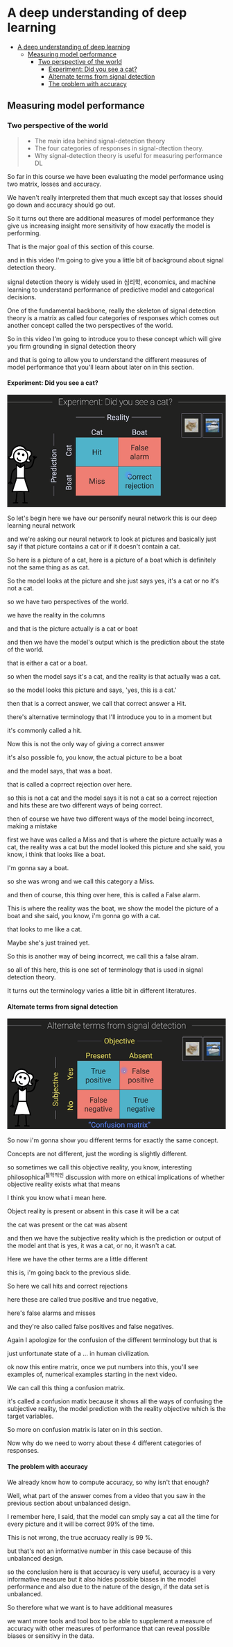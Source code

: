 # A deep understanding of deep learning

- [A deep understanding of deep learning](#a-deep-understanding-of-deep-learning)
  - [Measuring model performance](#measuring-model-performance)
    - [Two perspective of the world](#two-perspective-of-the-world)
      - [Experiment: Did you see a cat?](#experiment-did-you-see-a-cat)
      - [Alternate terms from signal detection](#alternate-terms-from-signal-detection)
      - [The problem with accuracy](#the-problem-with-accuracy)

## Measuring model performance

### Two perspective of the world

> - The main idea behind signal-detection theory
> - The four categories of responses in signal-dtection theory.
> - Why signal-detection theory is useful for measuring performance DL

So far in this course we have been evaluating the model performance using two matrix, losses and accuracy.

We haven't really interpreted them that much except say that losses should go down and accuracy should go out.

So it turns out there are additional measures of model performance they give us increasing insight more sensitivity of how exacatly the model is performing.

That is the major goal of this section of this course.

and in this video I'm going to give you a little bit of background about signal detection theory.

signal detection theory is widely used in 심리학, economics, and machine learning to understand performance of predictive model and categorical decisions.

One of the fundamental backbone, really the skeleton of signal detection theory is a matrix as called four categories of responses which comes out another concept called the two perspectives of the world.

So in this video I'm going to introduce you to these concept which will give you firm grounding in signal detection theory 

and that is going to allow you to understand the different measures of model performance that you'll learn about later on in this section.

#### Experiment: Did you see a cat?

![](.md/README4.md/2023-07-25-22-59-24.png)

So let's begin here we have our personify neural network this is our deep learning neural network 

and we're asking our neural network to look at pictures and basically just say if that picture contains a cat or if it doesn't contain a cat.

So here is a picture of a cat, here is a picture of a boat which is definitely not the same thing as as cat.

So the model looks at the picture and she just says yes, it's a cat or no it's not a cat.

so we have two perspectives of the world.

we have the reality in the columns 

and that is the picture actually is a cat or boat

and then we have the model's output which is the prediction about the state of the world.

that is either a cat or a boat.

so when the model says it's a cat, and the reality is that actually was a cat.

so the model looks this picture and says, 'yes, this is a cat.'

then that is a correct answer, we call that correct answer a Hit.

there's alternative terminology that I'll introduce you to in a moment but

it's commonly called a hit.

Now this is not the only way of giving a correct answer

it's also possible fo, you know, the actual picture to be a boat 

and the model says, that was a boat.

that is called a coprrect rejection over here.

so this is not a cat and the model says it is not a cat so a correct rejection and hits these are two different ways of being correct.

then of course we have two different ways of the model being incorrect, making a mistake 

first we have was called a Miss and that is where the picture actually was a cat, the reality was a cat but the model looked this picture and she said,  you know, i think that looks like a boat.

I'm gonna say a boat.

so she was wrong and we call this category a Miss.

and then of course, this thing over here, this is called a False alarm.

This is where the reality was the boat, we show the model the picture of a boat and she said, you know, i'm gonna go with a cat.

that looks to me like a cat.

Maybe she's just trained yet.

So this is another way of being incorrect, we call this a false alram.

so all of this here, this is one set of terminology that is used in signal detection theory.

It turns out the terminology varies a little bit in different literatures.

#### Alternate terms from signal detection

![](.md/README4.md/2023-07-25-23-17-38.png)

So now i'm gonna show you different terms for exactly the same concept.

Concepts are not different, just the wording is slightly different.

so sometimes we call this objective reality, you know, interesting philosophical<sup>철학적인</sup> discussion with more on ethical implications of whether objective reality exists what that means

I think you know what i mean here.

Object reality is present or absent in this case it will be a cat

the cat was present or the cat was absent

and then we have the subjective reality which is the prediction or output of the model ant that is yes, it was a cat, or no, it wasn't a cat.

Here we have the other terms are a little different 

this is, i'm going back to the previous slide.

So here we call hits and correct rejections

here these are called true positive and true negative, 

here's false alarms and misses

and they're also called false positives and false negatives.

Again I apologize for the confusion of the different terminology but that is 

just unfortunate state of a ... in human civilization.

ok now this entire matrix, once we put numbers into this, you'll see examples of, numerical examples starting in the next video.

We can call this thing a confusion matrix.

it's called a confusion matix because it shows all the ways of confusing the subjective reality, the model prediction with the reality objective which is the target variables.

So more on confusion matrix is later on in this section.

Now why do we need to worry about these 4 different categories of responses.

#### The problem with accuracy

We already know how to compute accuracy, so why isn't that enough?

Well, what part of the answer comes from a video that you saw in the previous section about unbalanced design.

I remember here, I said, that the model can smply say a cat all the time for every picture and it will be correct 99% of the time.

This is not wrong, the true accruacy really is 99 %.

but that's not an informative number in this case because of this unbalanced design.

so the conclusion here is that accuracy is very useful, accuracy is a very informative measure but it also hides possible biases in the model performance and also due to the nature of the design, if the data set is unbalanced.

So therefore what we want is to have additional measures 

we want more tools and tool box to be able to supplement a measure of accuracy with other measures of performance that can reveal possible biases or sensitivy in the data.
